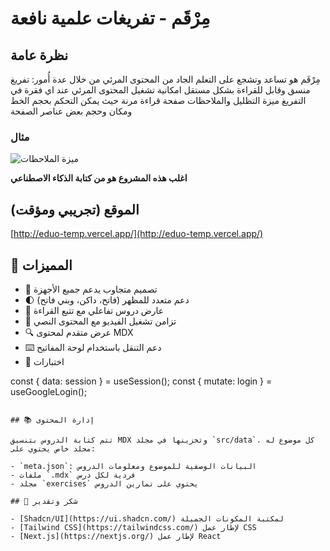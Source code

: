 
# مِرْقَم - تفريغات علمية نافعة

## نظرة عامة

مِرْقَم هو تساعد وتشجع على التعلم الجاد من المحتوى المرئي من خلال عدة أُمور:
تفريغ منسق وقابل للقراءة بشكل مستقل
امكانية تشغيل المحتوى المرئي عند اي فقرة في التفريغ
ميزة التظليل والملاحظات
صفحة قراءة مرنة حيث يمكن التحكم بحجم الخط ومكان وحجم بعض عناصر الصفحة

### مثال
![ميزة الملاحظات](https://github.com/user-attachments/assets/eba3b11c-a135-4505-9877-a9d6fd20117e)



**اغلب هذه المشروع هو من كتابة الذكاء الاصطناعي**

## الموقع (تجريبي ومؤقت)
[http://eduo-temp.vercel.app/](http://eduo-temp.vercel.app/)


## 🚀 المميزات

- 📱 تصميم متجاوب يدعم جميع الأجهزة
- 🌓 دعم متعدد للمظهر (فاتح، داكن، وبني فاتح)
- 📖 عارض دروس تفاعلي مع تتبع القراءة
- 🎥 تزامن تشغيل الفيديو مع المحتوى النصي
- 🔍 عرض متقدم لمحتوى MDX
- ⌨️ دعم التنقل باستخدام لوحة المفاتيح
- 🎯 اختبارات

const { data: session } = useSession();
const { mutate: login } = useGoogleLogin();
```

## 📚 إدارة المحتوى

تتم كتابة الدروس بتنسيق MDX وتخزينها في مجلد `src/data`. كل موضوع له مجلد خاص يحتوي على:

- `meta.json`: البيانات الوصفية للموضوع ومعلومات الدروس
- ملفات `.mdx` فردية لكل درس
- مجلد `exercises` يحتوي على تمارين الدروس

## 🙏 شكر وتقدير

- [Shadcn/UI](https://ui.shadcn.com/) لمكتبة المكونات الجميلة
- [Tailwind CSS](https://tailwindcss.com/) لإطار عمل CSS
- [Next.js](https://nextjs.org/) لإطار عمل React

